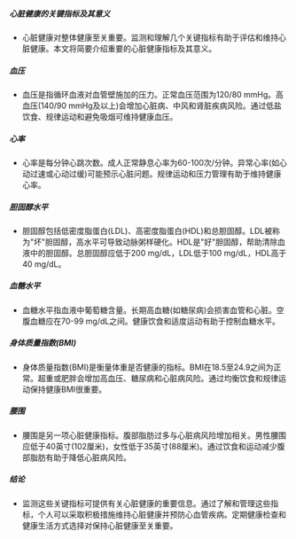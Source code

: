 ##### 心脏健康的关键指标及其意义
* 心脏健康对整体健康至关重要。监测和理解几个关键指标有助于评估和维持心脏健康。本文将简要介绍重要的心脏健康指标及其意义。

##### 血压
* 血压是指循环血液对血管壁施加的压力。正常血压范围为120/80 mmHg。高血压(140/90 mmHg及以上)会增加心脏病、中风和肾脏疾病风险。通过低盐饮食、规律运动和避免吸烟可维持健康血压。

##### 心率
* 心率是每分钟心跳次数。成人正常静息心率为60-100次/分钟。异常心率(如心动过速或心动过缓)可能预示心脏问题。规律运动和压力管理有助于维持健康心率。

##### 胆固醇水平
* 胆固醇包括低密度脂蛋白(LDL)、高密度脂蛋白(HDL)和总胆固醇。LDL被称为"坏"胆固醇，高水平可导致动脉粥样硬化。HDL是"好"胆固醇，帮助清除血液中的胆固醇。总胆固醇应低于200 mg/dL，LDL低于100 mg/dL，HDL高于40 mg/dL。

##### 血糖水平
* 血糖水平指血液中葡萄糖含量。长期高血糖(如糖尿病)会损害血管和心脏。空腹血糖应在70-99 mg/dL之间。健康饮食和适度运动有助于控制血糖水平。

##### 身体质量指数(BMI)
* 身体质量指数(BMI)是衡量体重是否健康的指标。BMI在18.5至24.9之间为正常。超重或肥胖会增加高血压、糖尿病和心脏病风险。通过均衡饮食和规律运动保持健康BMI很重要。

##### 腰围
* 腰围是另一项心脏健康指标。腹部脂肪过多与心脏病风险增加相关。男性腰围应低于40英寸(102厘米)，女性低于35英寸(88厘米)。通过饮食和运动减少腹部脂肪有助于降低心脏病风险。

##### 结论
* 监测这些关键指标可提供有关心脏健康的重要信息。通过了解和管理这些指标，个人可以采取积极措施维持心脏健康并预防心血管疾病。定期健康检查和健康生活方式选择对保持心脏健康至关重要。